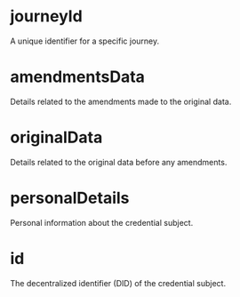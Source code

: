 # journeyId

A unique identifier for a specific journey.

# amendmentsData

Details related to the amendments made to the original data.

# originalData

Details related to the original data before any amendments.

# personalDetails

Personal information about the credential subject.

# id

The decentralized identifier (DID) of the credential subject.
